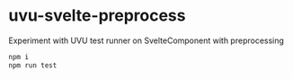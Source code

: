 # uvu-svelte-preprocess

Experiment with UVU test runner on SvelteComponent with preprocessing

```sh
npm i
npm run test
```
